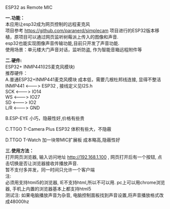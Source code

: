 ESP32 as Remote MIC

<b>一.功能：</b><br/>
本应用让esp32成为网页控制的远程麦克风<br/>
项目参考 https://github.com/paranerd/simplecam 项目进行的ESP32版本移植，原项目可以通过网页监听树莓派上传入的图像和声音. <br/>
esp32也能实现图像声音传输功能,目前只开发了声音功能.<br/>
使用场景：单元楼大门声音对话，监听防盗, 作为智能音箱远程附件等<br/>

<b>二.硬件:</b> <br/>
 ESP32+ INMP441(I2S麦克风模块)<br/>
   推荐硬件：<br/>
   A.普通ESP32+INMP441麦克风模块 成本低，需要几根杜邦线连接, 显得不整洁<br/>
INMP441 <---> ESP32 , 接线定义见I2S.h <br/>
SCK   <--->   IO14<br/>
WS    <--->   IO27<br/>
SD    <--->   IO2<br/>
L/R   <--->   GND<br/>

   B.ESP-EYE 小巧，隐蔽性好,价格有些贵 <br/>
   
   C.TTGO T-Camera Plus ESP32 体积有些大，不隐蔽<br/>
   
   D.TTGO T-Watch 加一块带MIC扩展板 成本略高,隐蔽性好 <br/>
   
<b>三.使用方法：</b><br/>
  打开网页浏览器, 输入访问地址 http://192.168.1.100 , 
  网页打开后有一个按钮, 点击切换是否让浏览器接收并播放声音. <br/>
  暂不支付多并发，同一时间只允许一个客户端<br/>
  注: <br/>
  必须用支持html5的浏览器, IE不支持html,所以不可以用. pc上可以用chrome浏览器, 手机上内置的浏览器基本上都支持html5<BR/>
  测试注: 如果电脑播放声音为杂音, 电脑控制面板找到声音设置,将声音播放格式改成48000hz<BR/>



